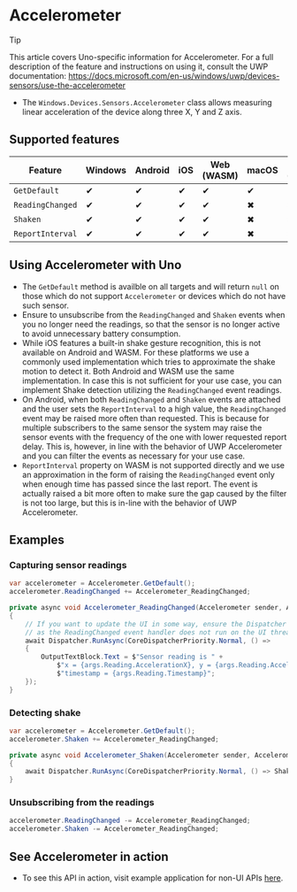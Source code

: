 # Accelerometer

> [!TIP]
> This article covers Uno-specific information for Accelerometer. For a full description of the feature and instructions on using it, consult the UWP documentation: https://docs.microsoft.com/en-us/windows/uwp/devices-sensors/use-the-accelerometer

 * The `Windows.Devices.Sensors.Accelerometer` class allows measuring linear acceleration of the device along three X, Y and Z axis. 

## Supported features

| Feature        |  Windows  | Android |  iOS  |  Web (WASM)  | macOS | Linux (Skia)  | Win 7 (Skia) | 
|---------------|-------|-------|-------|-------|-------|-------|-|
| `GetDefault`         | ✔ | ✔ | ✔ | ✔ | ✔ | ✔ | ✔ |
| `ReadingChanged` | ✔ | ✔ | ✔ | ✔ | ✖ | ✖| ✖ |
| `Shaken`     | ✔ | ✔ | ✔ | ✔ | ✖ | ✖ | ✖ |
| `ReportInterval`     | ✔ | ✔ | ✔ | ✔ | ✖ | ✖ | ✖ |

## Using Accelerometer with Uno
 
 * The `GetDefault` method is availble on all targets and will return `null` on those which do not support `Accelerometer` or devices which do not have such sensor.
* Ensure to unsubscribe from the `ReadingChanged` and `Shaken` events when you no longer need the readings, so that the sensor is no longer active to avoid unnecessary battery consumption.
 * While iOS features a built-in shake gesture recognition, this is not available on Android and WASM. For these platforms we use a commonly used implementation which tries to approximate the shake motion to detect it. Both Android and WASM use the same implementation. In case this is not sufficient for your use case, you can implement Shake detection utilizing the `ReadingChanged` event readings.
 * On Android, when both `ReadingChanged` and `Shaken` events are attached and the user sets the `ReportInterval` to a high value, the `ReadingChanged` event may be raised more often than requested. This is because for multiple subscribers to the same sensor the system may raise the sensor events with the frequency of the one with lower requested report delay. This is, however, in line with the behavior of UWP Accelerometer and you can filter the events as necessary for your use case.
 * `ReportInterval` property on WASM is not supported directly and we use an approximation in the form of raising the `ReadingChanged` event only when enough time has passed since the last report. The event is actually raised a bit more often to make sure the gap caused by the filter is not too large, but this is in-line with the behavior of UWP Accelerometer.

## Examples

### Capturing sensor readings

```c#
var accelerometer = Accelerometer.GetDefault();
accelerometer.ReadingChanged += Accelerometer_ReadingChanged;

private async void Accelerometer_ReadingChanged(Accelerometer sender, AccelerometerReadingChangedEventArgs args)
{
    // If you want to update the UI in some way, ensure the Dispatcher is used,
    // as the ReadingChanged event handler does not run on the UI thread.
    await Dispatcher.RunAsync(CoreDispatcherPriority.Normal, () =>
    {
        OutputTextBlock.Text = $"Sensor reading is " +
            $"x = {args.Reading.AccelerationX}, y = {args.Reading.AccelerationY}, z = {args.Reading.AccelerationZ}, " + 
            $"timestamp = {args.Reading.Timestamp}";
    });
}
```

### Detecting shake

```c#
var accelerometer = Accelerometer.GetDefault();
accelerometer.Shaken += Accelerometer_ReadingChanged;

private async void Accelerometer_Shaken(Accelerometer sender, AccelerometerShakenEventArgs args)
{
    await Dispatcher.RunAsync(CoreDispatcherPriority.Normal, () => ShakenTimestamp = args.Timestamp.ToString("R"));
}
```

### Unsubscribing from the readings

```c#
accelerometer.ReadingChanged -= Accelerometer_ReadingChanged;
accelerometer.Shaken -= Accelerometer_ReadingChanged;
```

## See Accelerometer in action

 * To see this API in action, visit example application for non-UI APIs [here](https://cutt.ly/apis).